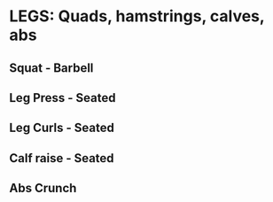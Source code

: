 # LEGS: Quads, hamstrings, calves, abs

## Squat - Barbell

## Leg Press - Seated

## Leg Curls - Seated 

## Calf raise - Seated

## Abs Crunch
